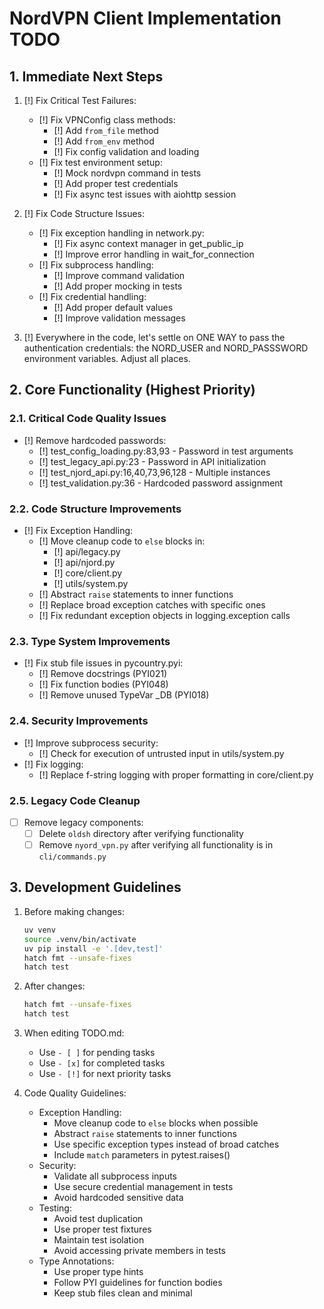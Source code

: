 # NordVPN Client Implementation TODO

## 1. Immediate Next Steps

1. [!] Fix Critical Test Failures:
   - [!] Fix VPNConfig class methods:
     - [!] Add `from_file` method
     - [!] Add `from_env` method
     - [!] Fix config validation and loading
   - [!] Fix test environment setup:
     - [!] Mock nordvpn command in tests
     - [!] Add proper test credentials
     - [!] Fix async test issues with aiohttp session

2. [!] Fix Code Structure Issues:
   - [!] Fix exception handling in network.py:
     - [!] Fix async context manager in get_public_ip
     - [!] Improve error handling in wait_for_connection
   - [!] Fix subprocess handling:
     - [!] Improve command validation
     - [!] Add proper mocking in tests
   - [!] Fix credential handling:
     - [!] Add proper default values
     - [!] Improve validation messages

3. [!] Everywhere in the code, let's settle on ONE WAY to pass the authentication credentials: the NORD_USER and NORD_PASSSWORD environment variables. Adjust all places. 

## 2. Core Functionality (Highest Priority)

### 2.1. Critical Code Quality Issues
+ [!] Remove hardcoded passwords:
    - [!] test_config_loading.py:83,93 - Password in test arguments
    - [!] test_legacy_api.py:23 - Password in API initialization
    - [!] test_njord_api.py:16,40,73,96,128 - Multiple instances
    - [!] test_validation.py:36 - Hardcoded password assignment

### 2.2. Code Structure Improvements
* [!] Fix Exception Handling:
  - [!] Move cleanup code to `else` blocks in:
    - [!] api/legacy.py
    - [!] api/njord.py
    - [!] core/client.py
    - [!] utils/system.py
  - [!] Abstract `raise` statements to inner functions
  - [!] Replace broad exception catches with specific ones
  - [!] Fix redundant exception objects in logging.exception calls

### 2.3. Type System Improvements
* [!] Fix stub file issues in pycountry.pyi:
  - [!] Remove docstrings (PYI021)
  - [!] Fix function bodies (PYI048)
  - [!] Remove unused TypeVar _DB (PYI018)

### 2.4. Security Improvements
* [!] Improve subprocess security:
  - [!] Check for execution of untrusted input in utils/system.py
* [!] Fix logging:
  - [!] Replace f-string logging with proper formatting in core/client.py

### 2.5. Legacy Code Cleanup
* [ ] Remove legacy components:
  - [ ] Delete `oldsh` directory after verifying functionality
  - [ ] Remove `nyord_vpn.py` after verifying all functionality is in `cli/commands.py`

## 3. Development Guidelines

1. Before making changes:
   ```bash
   uv venv
   source .venv/bin/activate
   uv pip install -e '.[dev,test]'
   hatch fmt --unsafe-fixes
   hatch test
   ```

2. After changes:
   ```bash
   hatch fmt --unsafe-fixes
   hatch test
   ```

3. When editing TODO.md:
   - Use `- [ ]` for pending tasks
   - Use `- [x]` for completed tasks
   - Use `- [!]` for next priority tasks 

4. Code Quality Guidelines:
   - Exception Handling:
     * Move cleanup code to `else` blocks when possible
     * Abstract `raise` statements to inner functions
     * Use specific exception types instead of broad catches
     * Include `match` parameters in pytest.raises()
   - Security:
     * Validate all subprocess inputs
     * Use secure credential management in tests
     * Avoid hardcoded sensitive data
   - Testing:
     * Avoid test duplication
     * Use proper test fixtures
     * Maintain test isolation
     * Avoid accessing private members in tests
   - Type Annotations:
     * Use proper type hints
     * Follow PYI guidelines for function bodies
     * Keep stub files clean and minimal